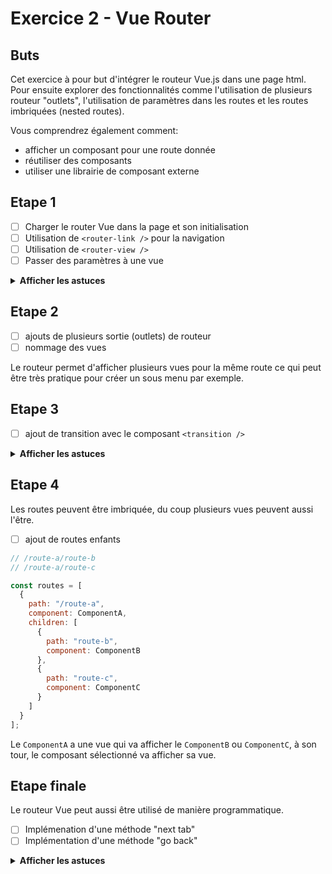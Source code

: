 # Exercice 2 - Vue Router

## Buts

Cet exercice à pour but d'intégrer le routeur Vue.js dans une page html. Pour ensuite explorer des fonctionnalités comme l'utilisation de plusieurs routeur "outlets", l'utilisation de paramètres dans les routes et les routes imbriquées (nested routes).

Vous comprendrez également comment:

- afficher un composant pour une route donnée
- réutiliser des composants
- utiliser une librairie de composant externe

## Etape 1

- [ ] Charger le router Vue dans la page et son initialisation
- [ ] Utilisation de `<router-link />` pour la navigation
- [ ] Utilisation de `<router-view />`
- [ ] Passer des paramètres à une vue

<details>
 <summary><b>Afficher les astuces</b></summary>
 
Allez faire un tour sur la <a href="https://router.vuejs.org/fr/" target="_blank">documentation officielle du router Vue.js</a>
  
</details>

## Etape 2

- [ ] ajouts de plusieurs sortie (outlets) de routeur
- [ ] nommage des vues

Le routeur permet d'afficher plusieurs vues pour la même route ce qui peut être très pratique pour créer un sous menu par exemple.

## Etape 3

- [ ] ajout de transition avec le composant `<transition />`

<details>
 <summary><b>Afficher les astuces</b></summary>
 
Allez faire un tour sur la <a href="https://router.vuejs.org/fr/guide/advanced/transitions.html#transition-par-route" target="_blank">documentation officielle du router Vue.js et des transitions</a>

Ne pas oublier la CSS!

</details>

## Etape 4

Les routes peuvent être imbriquée, du coup plusieurs vues peuvent aussi l'être.

- [ ] ajout de routes enfants

```js
// /route-a/route-b
// /route-a/route-c

const routes = [
  {
    path: "/route-a",
    component: ComponentA,
    children: [
      {
        path: "route-b",
        component: ComponentB
      },
      {
        path: "route-c",
        component: ComponentC
      }
    ]
  }
];
```

Le `ComponentA` a une vue qui va afficher le `ComponentB` ou `ComponentC`, à son tour, le composant sélectionné va afficher sa vue.

## Etape finale

Le routeur Vue peut aussi être utilisé de manière programmatique.

- [ ] Implémenation d'une méthode "next tab"
- [ ] Implémentation d'une méthode "go back"

<details>
 <summary><b>Afficher les astuces</b></summary>
 
Allez faire un tour sur la <a href="https://router.vuejs.org/fr/guide/essentials/navigation.html" target="_blank">documentation officielle du router Vue.js et la navigation programmatique</a>

Ne pas oublier la CSS!

</details>
